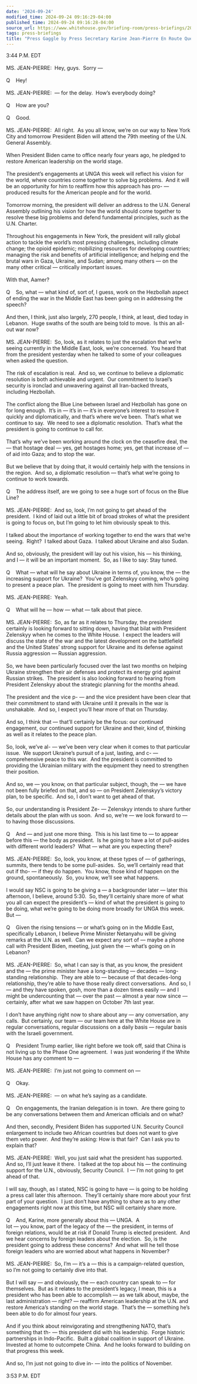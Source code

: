 ```yaml
---
date: '2024-09-24'
modified_time: 2024-09-24 09:16:29-04:00
published_time: 2024-09-24 09:16:28-04:00
source_url: https://www.whitehouse.gov/briefing-room/press-briefings/2024/09/24/press-gaggle-by-press-secretary-karine-jean-pierre-en-route-queens-ny-3/
tags: press-briefings
title: "Press Gaggle by Press Secretary Karine Jean-Pierre En Route Queens,\_NY"
---
```

 
3:44 P.M. EDT  
   
MS. JEAN-PIERRE:  Hey, guys.  Sorry —  
   
Q    Hey!  
   
MS. JEAN-PIERRE:  — for the delay.  How’s everybody doing?  
   
Q    How are you?  
   
Q    Good.  
   
MS. JEAN-PIERRE:  All right.  As you all know, we’re on our way to New
York City and tomorrow President Biden will attend the 79th meeting of
the U.N. General Assembly.   
   
When President Biden came to office nearly four years ago, he pledged to
restore American leadership on the world stage.   
   
The president’s engagements at UNGA this week will reflect his vision
for the world, where countries come together to solve big problems.  And
it will be an opportunity for him to reaffirm how this approach has pro-
— produced results for the American people and for the world.   
   
Tomorrow morning, the president will deliver an address to the U.N.
General Assembly outlining his vision for how the world should come
together to resolve these big problems and defend fundamental
principles, such as the U.N. Charter.   
   
Throughout his engagements in New York, the president will rally global
action to tackle the world’s most pressing challenges, including climate
change; the opioid epidemic; mobilizing resources for developing
countries; managing the risk and benefits of artificial intelligence;
and helping end the brutal wars in Gaza, Ukraine, and Sudan; among many
others — on the many other critical — critically important issues.  
   
With that, Aamer?  
   
Q    So, what — what kind of, sort of, I guess, work on the Hezbollah
aspect of ending the war in the Middle East has been going on in
addressing the speech?   
   
And then, I think, just also largely, 270 people, I think, at least,
died today in Lebanon.  Huge swaths of the south are being told to
move.  Is this an all-out war now?  
   
MS. JEAN-PIERRE:  So, look, as it relates to just the escalation that
we’re seeing currently in the Middle East, look, we’re concerned.  You
heard that from the president yesterday when he talked to some of your
colleagues when asked the question.   
   
The risk of escalation is real.  And so, we continue to believe a
diplomatic resolution is both achievable and urgent.  Our commitment to
Israel’s security is ironclad and unwavering against all Iran-backed
threats, including Hezbollah.   
   
The conflict along the Blue Line between Israel and Hezbollah has gone
on for long enough.  It’s in — it’s in — it’s in everyone’s interest to
resolve it quickly and diplomatically, and that’s where we’ve been. 
That’s what we continue to say.  We need to see a diplomatic
resolution.  That’s what the president is going to continue to call
for.   
   
That’s why we’ve been working around the clock on the ceasefire deal,
the — that hostage deal — yes, get hostages home; yes, get that increase
of — of aid into Gaza; and to stop the war.   
   
But we believe that by doing that, it would certainly help with the
tensions in the region.  And so, a diplomatic resolution — that’s what
we’re going to continue to work towards.   
   
Q    The address itself, are we going to see a huge sort of focus on the
Blue Line?  
   
MS. JEAN-PIERRE:  And so, look, I’m not going to get ahead of the
president.  I kind of laid out a little bit of broad strokes of what the
president is going to focus on, but I’m going to let him obviously speak
to this.   
   
I talked about the importance of working together to end the wars that
we’re seeing.  Right?  I talked about Gaza.  I talked about Ukraine and
also Sudan.   
   
And so, obviously, the president will lay out his vision, his — his
thinking, and I — it will be an important moment.  So, as I like to say:
Stay tuned.   
   
Q    What — what will he say about Ukraine in terms of, you know, the —
the increasing support for Ukraine?  You’ve got Zelenskyy coming, who’s
going to present a peace plan.  The president is going to meet with him
Thursday.   
   
MS. JEAN-PIERRE:  Yeah.  
   
Q    What will he — how — what — talk about that piece.  
   
MS. JEAN-PIERRE:  So, as far as it relates to Thursday, the president
certainly is looking forward to sitting down, having that bilat with
President Zelenskyy when he comes to the White House.  I expect the
leaders will discuss the state of the war and the latest development on
the battlefield and the United States’ strong support for Ukraine and
its defense against Russia aggression — Russian aggression.   
   
So, we have been particularly focused over the last two months on
helping Ukraine strengthen their air defenses and protect its energy
grid against Russian strikes.  The president is also looking forward to
hearing from President Zelenskyy about the strategic planning for the
months ahead.   
   
The president and the vice p- — and the vice president have been clear
that their commitment to stand with Ukraine until it prevails in the war
is unshakable.  And so, I expect you’ll hear more of that on
Thursday.   
   
And so, I think that — that’ll certainly be the focus: our continued
engagement, our continued support for Ukraine and their, kind of,
thinking as well as it relates to the peace plan.  
   
So, look, we’ve al- — we’ve been very clear when it comes to that
particular issue.  We support Ukraine’s pursuit of a just, lasting, and
c- — comprehensive peace to this war.  And the president is committed to
providing the Ukrainian military with the equipment they need to
strengthen their position.   
   
And so, we — you know, on that particular subject, though, the — we have
not been fully briefed on that, and so — on President Zelenskyy’s
victory plan, to be specific.  And so, I don’t want to get ahead of
that.   
   
So, our understanding is President Ze- — Zelenskyy intends to share
further details about the plan with us soon.  And so, we’re — we look
forward to — to having those discussions.   
   
Q    And — and just one more thing.  This is his last time to — to
appear before this — the body as president.  Is he going to have a lot
of pull-asides with different world leaders?  What — what are you
expecting there?  
   
MS. JEAN-PIERRE:  So, look, you know, at these types of — of gatherings,
summits, there tends to be some pull-asides.  So, we’ll certainly read
that out if tho- — if they do happen.  You know, those kind of happen on
the ground, spontaneously.  So, you know, we’ll see what happens.   
   
I would say NSC is going to be giving a — a backgrounder later — later
this afternoon, I believe, around 5:30.  So, they’ll certainly share
more of what you all can expect the president’s — kind of what the
president is going to be doing, what we’re going to be doing more
broadly for UNGA this week.  But —  
   
Q    Given the rising tensions — or what’s going on in the Middle East,
specifically Lebanon, I believe Prime Minister Netanyahu will be giving
remarks at the U.N. as well.  Can we expect any sort of — maybe a phone
call with President Biden, meeting, just given the — what’s going on in
Lebanon?  
   
MS. JEAN-PIERRE:  So, what I can say is that, as you know, the president
and the — the prime minister have a long-standing — decades —
long-standing relationship.  They are able to — because of that
decades-long relationship, they’re able to have those really direct
conversations.  And so, I — and they have spoken, gosh, more than a
dozen times easily — and I might be undercounting that — over the past —
almost a year now since — certainly, after what we saw happen on October
7th last year.   
   
I don’t have anything right now to share about any — any conversation,
any calls.  But certainly, our team — our team here at the White House
are in regular conversations, regular discussions on a daily basis —
regular basis with the Israeli government.   
   
Q    President Trump earlier, like right before we took off, said that
China is not living up to the Phase One agreement.  I was just wondering
if the White House has any comment to —  
   
MS. JEAN-PIERRE:  I’m just not going to comment on —  
   
Q    Okay.  
   
MS. JEAN-PIERRE:  — on what he’s saying as a candidate.  
   
Q    On engagements, the Iranian delegation is in town.  Are there going
to be any conversations between them and American officials and on
what?   
   
And then, secondly, President Biden has supported U.N. Security Council
enlargement to include two African countries but does not want to give
them veto power.  And they’re asking: How is that fair?  Can I ask you
to explain that?  
   
MS. JEAN-PIERRE:  Well, you just said what the president has supported. 
And so, I’ll just leave it there.  I talked at the top about his — the
continuing support for the U.N., obviously, Security Council.  I — I’m
not going to get ahead of that.   
   
I will say, though, as I stated, NSC is going to have — is going to be
holding a press call later this afternoon.  They’ll certainly share more
about your first part of your question.  I just don’t have anything to
share as to any other engagements right now at this time, but NSC will
certainly share more.  
   
Q    And, Karine, more generally about this — UNGA.  A  
lot — you know, part of the legacy of the — the president, in terms of
foreign relations, would be at risk if Donald Trump is elected
president.  And we hear concerns by foreign leaders about the election. 
So, is the president going to address these concerns?  And what will he
tell those foreign leaders who are worried about what happens in
November?  
   
MS. JEAN-PIERRE:  So, I’m — it’s a — this is a campaign-related
question, so I’m not going to certainly dive into that.  
   
But I will say — and obviously, the — each country can speak to — for
themselves.  But as it relates to the president’s legacy, I mean, this
is a president who has been able to accomplish — as we talk about,
maybe, the last administration — right? — reaffirm American leadership
at the U.N. and restore America’s standing on the world stage.  That’s
the — something he’s been able to do for almost four years.   
   
And if you think about reinvigorating and strengthening NATO, that’s
something that th- — this president did with his leadership.  Forge
historic partnerships in Indo-Pacific.  Built a global coalition in
support of Ukraine.  Invested at home to outcompete China.  And he looks
forward to building on that progress this week.  
   
And so, I’m just not going to dive in- — into the politics of
November.   
   
3:53 P.M. EDT
